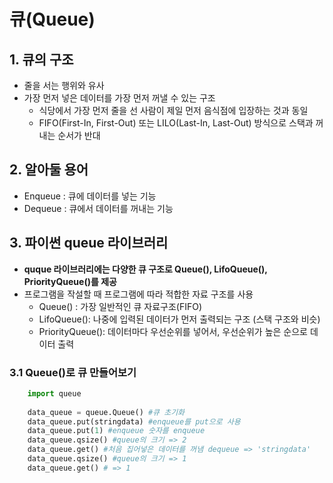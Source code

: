 # 큐(Queue)

## 1. 큐의 구조
- 줄을 서는 행위와 유사
- 가장 먼저 넣은 데이터를 가장 먼저 꺼낼 수 있는 구조
    - 식당에서 가장 먼저 줄을 선 사람이 제일 먼저 음식점에 입장하는 것과 동일
    - FIFO(First-In, First-Out) 또는 LILO(Last-In, Last-Out) 방식으로 스택과 꺼내는 순서가 반대

## 2. 알아둘 용어
- Enqueue : 큐에 데이터를 넣는 기능
- Dequeue : 큐에서 데이터를 꺼내는 기능

## 3. 파이썬 queue 라이브러리
- **quque 라이브러리에는 다양한 큐 구조로 Queue(), LifoQueue(), PriorityQueue()를 제공**
- 프로그램을 작설할 때 프로그램에 따라 적합한 자료 구조를 사용
    - Queue() : 가장 일반적인 큐 자료구조(FIFO)
    - LifoQueue(): 나중에 입력된 데이터가 먼저 출력되는 구조 (스택 구조와 비슷)
    - PriorityQueue(): 데이터마다 우선순위를 넣어서, 우선순위가 높은 순으로 데이터 출력

### 3.1 Queue()로 큐 만들어보기
```python
    import queue
    
    data_queue = queue.Queue() #큐 초기화
    data_queue.put(stringdata) #enqueue를 put으로 사용
    data_queue.put(1) #enqueue 숫자를 enqueue
    data_queue.qsize() #queue의 크기 => 2
    data_queue.get() #처음 집어넣은 데이터를 꺼냄 dequeue => 'stringdata'
    data_queue.qsize() #queue의 크기 => 1
    data_queue.get() # => 1
```


  